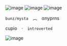 ![image](https://media.discordapp.net/attachments/1161332539408011284/1312337708361715792/tumblr_548f0e46f3dc4c94beab00f5c8b477a5_92b52384_640.gif.webp?ex=674c213b&is=674acfbb&hm=4124a96028f9b5b45e703af0f9297b248e9b37e98a2c71e25ba7b35a9202cf59&&animated=true)
![image](https://media.discordapp.net/attachments/1161332539408011284/1312329611715018804/Untitled738_20241130160703.png?ex=674c19b1&is=674ac831&hm=2aeb7bcd5199821dde6d57a3c8b796bfead2f873a907e668e4e63d91f94722f8&)
![image](https://media.discordapp.net/attachments/1161332539408011284/1312338241868922951/tumblr_8bd0d1a55bdc4ab64942058539320c03_cd4b6619_1280.png?ex=674c21ba&is=674ad03a&hm=80cdc40ca389940a95050a19446b29fb35c2e592c93f7d5d6e2167002b25c709&)

`bunz/mysta` ︵ αnyprns

cupio · `introverted`

![image](https://media.discordapp.net/attachments/1161332539408011284/1312337708361715792/tumblr_548f0e46f3dc4c94beab00f5c8b477a5_92b52384_640.gif.webp?ex=674c213b&is=674acfbb&hm=4124a96028f9b5b45e703af0f9297b248e9b37e98a2c71e25ba7b35a9202cf59&&animated=true)
